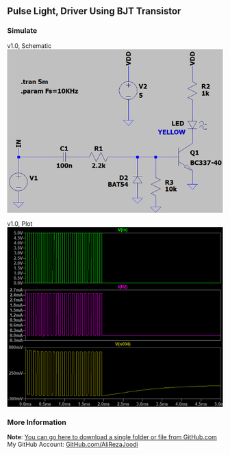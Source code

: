## Pulse Light, Driver Using BJT Transistor

### Simulate
v1.0, Schematic  
![](Simulate/v1.0_Schematic.png)

v1.0, Plot  
![](Simulate/v1.0_Plot.png)

### More Information
**Note**: [You can go here to download a single folder or file from GitHub.com](https://minhaskamal.github.io/DownGit/#/home)  
My GitHub Account: [GitHub.com/AliRezaJoodi](https://github.com/AliRezaJoodi)  
